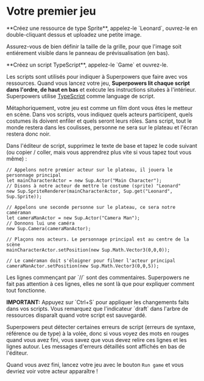 # Votre premier jeu

<div class="action">
  <p>**Créez une ressource de type Sprite**, appelez-le `Leonard`, ouvrez-le en double-cliquant dessus et uploadez une petite image.  
</div>

Assurez-vous de bien définir la taille de la grille, pour que l'image soit entiérement visible dans le panneau de prévisualisation (en bas).

<div class="action">
  <p>**Créez un script TypeScript**, appelez-le `Game` et ouvrez-le.
</div>

Les scripts sont utilisés pour indiquer à Superpowers que faire avec vos ressources. Quand vous lancez votre jeu, **Superpowers lit chaque script dans l'ordre, de haut en bas** et exécute les instructions situées à l'intérieur. Superpowers utilise <a href="http://www.typescriptlang.org/" target="_blank">TypeScript</a> comme language de script.

Métaphoriquement, votre jeu est comme un film dont vous êtes le metteur en scène. Dans vos scripts, vous indiquez quels acteurs participent, quels costumes ils doivent enfiler et quels seront leurs rôles. Sans script, tout le monde restera dans les coulisses, personne ne sera sur le plateau et l'écran restera donc noir.

<div class="action">
  <p>Dans l'éditeur de script, supprimez le texte de base et tapez le code suivant (ou copier / coller, mais vous apprendrez plus vite si vous tapez tout vous même) :
</div>

```
// Appelons notre premier acteur sur le plateau, il jouera le personnage principal
let mainCharacterActor = new Sup.Actor("Main Character");
// Disons à notre acteur de mettre le costume (sprite) "Leonard"
new Sup.SpriteRenderer(mainCharacterActor, Sup.get("Leonard", Sup.Sprite));

// Appelons une seconde personne sur le plateau, ce sera notre caméraman
let cameraManActor = new Sup.Actor("Camera Man");
// Donnons lui une caméra
new Sup.Camera(cameraManActor);

// Plaçons nos acteurs. Le personnage principal est au centre de la scène
mainCharacterActor.setPosition(new Sup.Math.Vector3(0,0,0));

// Le caméraman doit s'éloigner pour filmer l'acteur principal
cameraManActor.setPosition(new Sup.Math.Vector3(0,0,5));
```

<p>Les lignes commençant par `//` sont des commentaires. Superpowers ne fait pas attention à ces lignes, elles ne sont là que pour expliquer comment tout fonctionne.</p>

<div class="note">
  <p><b>IMPORTANT:</b> Appuyez sur `Ctrl+S` pour appliquer les changements faits dans vos scripts. Vous remarquez que l'indicateur `draft` dans l'arbre de ressources disparaît quand votre script est sauvegardé.</p>
</div>

Superpowers peut détecter certaines erreurs de script (erreurs de syntaxe, référence ou de type) à la volée, donc si vous voyez des mots en rouges quand vous avez fini, vous savez que vous devez relire ces lignes et les lignes autour. Les messages d'erreurs détaillés sont affichés en bas de l'éditeur.

Quand vous avez fini, lancez votre jeu avec le bouton `Run game` et vous devriez voir votre acteur apparaître !

